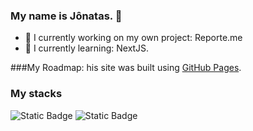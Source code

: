 ### My name is Jônatas. 👋

- 🔭 I currently working on my own project: Reporte.me
- 🌱 I currently learning: NextJS.

###My Roadmap:
his site was built using [GitHub Pages](https://pages.github.com/).

### My stacks



![Static Badge](https://img.shields.io/badge/JavaScript-F7DF1E?logo=javascript&logoColor=000000)
![Static Badge](https://img.shields.io/badge/Angular-DD0031?&logo=angular&logoColor=white)

